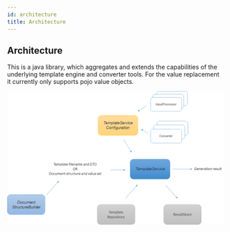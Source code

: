 ```yaml
---
id: architecture
title: Architecture
---
```


## Architecture

This is a java library, which aggregates and extends the capabilities of
the underlying template engine and converter tools.
For the value replacement it currently only supports pojo value objects.

![structure](assets/overview-key_elements.png)

